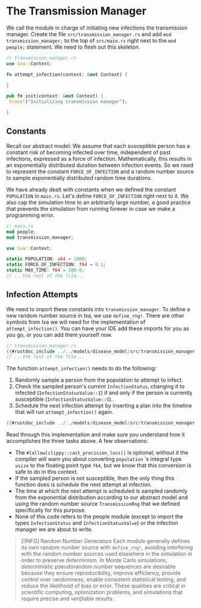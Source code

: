 # The Transmission Manager

We call the module in charge of initiating new infections the transmission manager. Create the file `src/transmission_manager.rs` and add `mod transmission_manager;` to the top of `src/main.rs` right next to the  `mod people;` statement. We need to flesh out this skeleton.

```rust
// transmission_manager.rs
use ixa::Context;

fn attempt_infection(context: &mut Context) {

}

pub fn init(context: &mut Context) {
 trace!("Initializing transmission manager");

}
```

## Constants

Recall our abstract model: We assume that each susceptible person has a constant risk of becoming infected over time, independent of past infections, expressed as a force of infection. Mathematically, this results in an exponentially distributed duration between infection events. So we need to represent the constant `FORCE_OF_INFECTION` and a random number source to sample exponentially distributed random time durations.

We have already dealt with constants when we defined the constant `POPULATION` in `main.rs`.  Let's define `FORCE_OF_INFECTION` right next to it. We also cap the simulation time to an arbitrarily large number, a good practice that prevents the simulation from running forever in case we make a programming error.

```rust
// main.rs
mod people;
mod transmission_manager;

use ixa::Context;

static POPULATION: u64 = 1000;
static FORCE_OF_INFECTION: f64 = 0.1;
static MAX_TIME: f64 = 300.0;
// ...the rest of the file...
```

## Infection Attempts

We need to import these constants into `transmission_manager`. To define a new random number source in Ixa, we use `define_rng!`.  There are other symbols from Ixa we will need for the implementation of `attempt_infection()`. You can have your IDE add these imports for you as you go, or you can add them yourself now.

```rust
// transmission_manager.rs
{{#rustdoc_include ../../models/disease_model/src/transmission_manager.rs:1:10}}
// ...the rest of the file...
```

The function `attempt_infection()` needs to do the following:

1. Randomly sample a person from the population to attempt to infect.
2. Check the sampled person's *current* `InfectionStatus`, changing it to infected (`InfectionStatusValue::I`) if and only if the person is currently susceptible (`InfectionStatusValue::S`).
3. Schedule the next infection attempt by inserting a plan into the timeline that will run `attempt_infection()` again.

```rust
{{#rustdoc_include ../../models/disease_model/src/transmission_manager.rs:12:41}}
```

Read through this implementation and make sure you understand how it accomplishes the three tasks above. A few observations:

- The `#[allow(clippy::cast_precision_loss)]` is optional; without it the compiler will warn you about converting `population` 's integral type `usize` to the floating point type `f64`, but we know that this conversion is safe to do in this context.
- If the sampled person is not susceptible, then the only thing this function does is schedule the next attempt at infection.
- The time at which the next attempt is scheduled is sampled randomly from the exponential distribution according to our abstract model and using the random number source `TransmissionRng` that we defined specifically for this purpose.
- None of this code refers to the people module (except to import the types `InfectionStatus` and `InfectionStatusValue`) or the infection manager we are about to write.

> [!INFO] Random Number Generators
> Each module generally defines its own random number source with `define_rng!`, avoiding interfering with the random number sources used elsewhere in the simulation in order to preserve determinism. In Monte Carlo simulations, *deterministic* pseudorandom number sequences are desirable because they ensure reproducibility, improve efficiency, provide control over randomness, enable consistent statistical testing, and reduce the likelihood of bias or error. These qualities are critical in scientific computing, optimization problems, and simulations that require precise and *verifiable* results.

